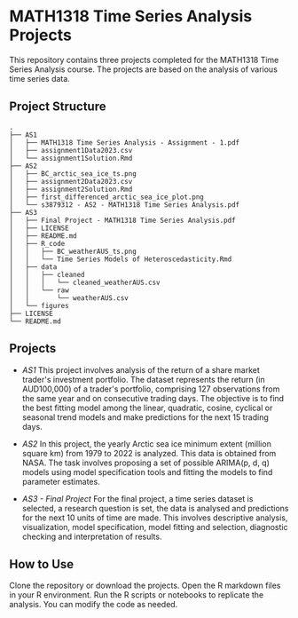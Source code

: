 # MATH1318 Time Series Analysis Projects

This repository contains three projects completed for the MATH1318 Time Series Analysis course. The projects are based on the analysis of various time series data.

## Project Structure
```
.
├── AS1
│   ├── MATH1318 Time Series Analysis - Assignment - 1.pdf
│   ├── assignment1Data2023.csv
│   └── assignment1Solution.Rmd
├── AS2
│   ├── BC_arctic_sea_ice_ts.png
│   ├── assignment2Data2023.csv
│   ├── assignment2Solution.Rmd
│   ├── first_differenced_arctic_sea_ice_plot.png
│   └── s3879312 - AS2 - MATH1318 Time Series Analysis.pdf
├── AS3
│   ├── Final Project - MATH1318 Time Series Analysis.pdf
│   ├── LICENSE
│   ├── README.md
│   ├── R_code
│   │   ├── BC_weatherAUS_ts.png
│   │   └── Time Series Models of Heteroscedasticity.Rmd
│   ├── data
│   │   ├── cleaned
│   │   │   └── cleaned_weatherAUS.csv
│   │   └── raw
│   │       └── weatherAUS.csv
│   └── figures
├── LICENSE
└── README.md
```

## Projects

+ *AS1*
This project involves analysis of the return of a share market trader's investment portfolio. The dataset represents the return (in AUD100,000) of a trader's portfolio, comprising 127 observations from the same year and on consecutive trading days. The objective is to find the best fitting model among the linear, quadratic, cosine, cyclical or seasonal trend models and make predictions for the next 15 trading days.

+ *AS2*
In this project, the yearly Arctic sea ice minimum extent (million square km) from 1979 to 2022 is analyzed. This data is obtained from NASA. The task involves proposing a set of possible ARIMA(p, d, q) models using model specification tools and fitting the models to find parameter estimates.

+ *AS3 - Final Project*
For the final project, a time series dataset is selected, a research question is set, the data is analysed and predictions for the next 10 units of time are made. This involves descriptive analysis, visualization, model specification, model fitting and selection, diagnostic checking and interpretation of results.

## How to Use
Clone the repository or download the projects.
Open the R markdown files in your R environment.
Run the R scripts or notebooks to replicate the analysis.
You can modify the code as needed.

